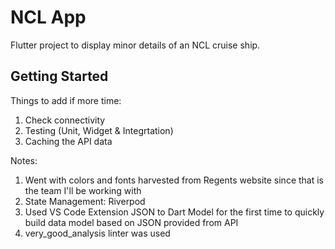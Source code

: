 # NCL App

Flutter project to display minor details of an NCL cruise ship.

## Getting Started

Things to add if more time:
1. Check connectivity
2. Testing (Unit, Widget & Integrtation)
3. Caching the API data

Notes:
1. Went with colors and fonts harvested from Regents website since that is the team I'll be working with
2. State Management: Riverpod
3. Used VS Code Extension JSON to Dart Model for the first time to quickly build data model based on JSON provided from API
4. very_good_analysis linter was used


